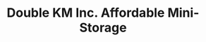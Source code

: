 ---
title: "Double KM Inc. Affordable Mini-Storage"
url: /pine-bluffs/double-km-inc-affordable-mini-storage/
shop: Mieten
---